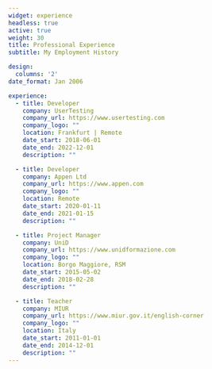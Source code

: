```yaml
---
widget: experience
headless: true
active: true
weight: 30
title: Professional Experience
subtitle: My Employment History

design:
  columns: '2'
date_format: Jan 2006

experience:
  - title: Developer
    company: UserTesting
    company_url: https://www.usertesting.com
    company_logo: ""
    location: Frankfurt | Remote
    date_start: 2018-06-01
    date_end: 2022-12-01
    description: ""

  - title: Developer
    company: Appen Ltd
    company_url: https://www.appen.com
    company_logo: ""
    location: Remote
    date_start: 2020-01-11
    date_end: 2021-01-15
    description: ""

  - title: Project Manager
    company: UniD
    company_url: https://www.unidformazione.com
    company_logo: ""
    location: Borgo Maggiore, RSM
    date_start: 2015-05-02
    date_end: 2018-02-28
    description: ""

  - title: Teacher
    company: MIUR
    company_url: https://www.miur.gov.it/english-corner
    company_logo: ""
    location: Italy
    date_start: 2011-01-01
    date_end: 2014-12-01
    description: ""
---
```

